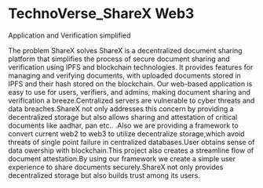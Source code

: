 # TechnoVerse_ShareX Web3

Application and Verification simplified


The problem ShareX solves
ShareX is a decentralized document sharing platform that simplifies the process of secure document sharing and verification using IPFS and blockchain technologies. It provides features for managing and verifying documents, with uploaded documents stored in IPFS and their hash stored on the blockchain. Our web-based application is easy to use for users, verifiers, and admins, making document sharing and verification a breeze.Centralized servers are vulnerable to cyber threats and data breaches.ShareX not only addresses this concern by providing a decentralized storage but also allows sharing and attestation of critical documents like aadhar, pan etc.. .Also we are providing a framework to convert current web2 to web3 to utilize decentralize storage,which avoid threats of single point failure in centralized databases.User obtains sense of data owership with blockchain.This project also creates a streamline flow of document attestation.By using our framework we create a simple user experience to share documents securely.ShareX not only provides decentralized storage but also builds trust among its users.
